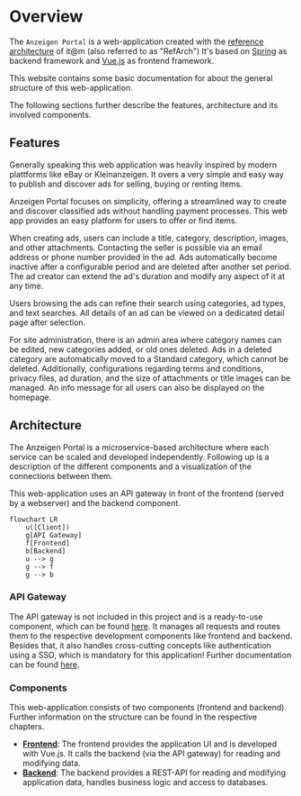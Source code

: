 # Overview

The `Anzeigen Portal` is a web-application created with the [reference architecture](https://refarch.oss.muenchen.de/) of it@m (also referred to as "RefArch")
It's based on [Spring](https://spring.io/) as backend framework and [Vue.js](https://vuejs.org/) as frontend framework.

This website contains some basic documentation for about the general structure of this web-application.

The following sections further describe the features, architecture and its involved components.

## Features

Generally speaking this web application was heavily inspired by modern plattforms like eBay or Kleinanzeigen.
It overs a very simple and easy way to publish and discover ads for selling, buying or renting items.

Anzeigen Portal focuses on simplicity, offering a streamlined way to create and discover classified ads without handling payment processes. 
This web app provides an easy platform for users to offer or find items.

When creating ads, users can include a title, category, description, images, and other attachments. 
Contacting the seller is possible via an email address or phone number provided in the ad. 
Ads automatically become inactive after a configurable period and are deleted after another set period. 
The ad creator can extend the ad's duration and modify any aspect of it at any time.

Users browsing the ads can refine their search using categories, ad types, and text searches. 
All details of an ad can be viewed on a dedicated detail page after selection.

For site administration, there is an admin area where category names can be edited, new categories added, or old ones deleted. 
Ads in a deleted category are automatically moved to a Standard category, which cannot be deleted. 
Additionally, configurations regarding terms and conditions, privacy files, ad duration, and the size of attachments or title images can be managed. 
An info message for all users can also be displayed on the homepage.

## Architecture

The Anzeigen Portal is a microservice-based architecture where each service can be scaled and developed independently.
Following up is a description of the different components and a visualization of the connections between them.

This web-application uses an API gateway in front of the frontend (served by a webserver) and the backend component.

```mermaid
flowchart LR
    u([Client])
    g[API Gateway]
    f[Frontend]
    b[Backend]
    u --> g
    g --> f
    g --> b
```

### API Gateway

The API gateway is not included in this project and is a ready-to-use component, which can be found [here](https://github.com/it-at-m/refarch).
It manages all requests and routes them to the respective development components like frontend and backend.
Besides that, it also handles cross-cutting concepts like authentication using a SSO, which is mandatory for this application!
Further documentation can be found [here](https://refarch.oss.muenchen.de/gateway.html).

### Components
This web-application consists of two components (frontend and backend).
Further information on the structure can be found in the respective chapters.

- **[Frontend](/frontend)**: The frontend provides the application UI and is developed with Vue.js. It calls the backend (via the API gateway) for reading and modifying data.
- **[Backend](/backend)**: The backend provides a REST-API for reading and modifying application data, handles business logic and access to databases.
